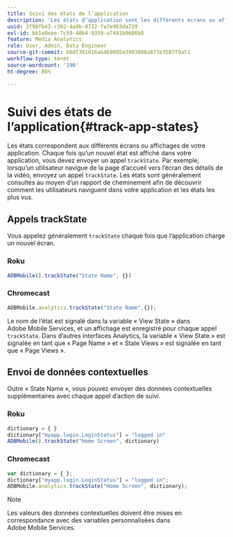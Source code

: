 ```yaml
---
title: Suivi des états de l’application
description: 'Les états d’application sont les différents écrans ou affichages de votre application. Découvrez comment effectuer le suivi de l’état de l’application dans votre application à l’aide de l’appel trackState . '
uuid: 2f98fb43-c362-4a9b-8732-fa7e963da729
exl-id: bb1e0eee-7c59-40b4-9359-a7441b9686b8
feature: Media Analytics
role: User, Admin, Data Engineer
source-git-commit: b6df391016ab4b9095e3993808a877e3587f0a51
workflow-type: tm+mt
source-wordcount: '190'
ht-degree: 86%

---
```


# Suivi des états de l’application{#track-app-states}

Les états correspondent aux différents écrans ou affichages de votre application. Chaque fois qu’un nouvel état est affiché dans votre application, vous devez envoyer un appel `trackState`. Par exemple, lorsqu’un utilisateur navigue de la page d’accueil vers l’écran des détails de la vidéo, envoyez un appel `trackState`. Les états sont généralement consultés au moyen d’un rapport de cheminement afin de découvrir comment les utilisateurs naviguent dans votre application et les états les plus vus.

## Appels trackState

Vous appelez généralement `trackState` chaque fois que l’application charge un nouvel écran.

### Roku

```js
ADBMobile().trackState("State Name", {})
```

### Chromecast

```js
ADBMobile.analytics.trackState("State Name",{});
```

Le nom de l’état est signalé dans la variable « View State » dans Adobe Mobile Services, et un affichage est enregistré pour chaque appel `trackState`. Dans d’autres interfaces Analytics, la variable « View State » est signalée en tant que « Page Name » et « State Views » est signalée en tant que « Page Views ».

## Envoi de données contextuelles

Outre « State Name », vous pouvez envoyer des données contextuelles supplémentaires avec chaque appel d’action de suivi.

### Roku

```js
dictionary = { } 
dictionary["myapp.login.LoginStatus"] = "logged in"  
ADBMobile().trackState("Home Screen", dictionary)
```

### Chromecast

```js
var dictionary = { }; 
dictionary["myapp.login.LoginStatus"] = "logged in"; 
ADBMobile.analytics.trackState("Home Screen", dictionary); 
```

>[!NOTE]
>
>Les valeurs des données contextuelles doivent être mises en correspondance avec des variables personnalisées dans Adobe Mobile Services.
